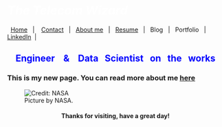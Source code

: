 #  *<span style="color:white">The Telecom Wizard  </span>*


&nbsp;&nbsp;[Home](https://manuelsr26.github.io/)&nbsp;&nbsp; | &nbsp;&nbsp; [Contact](mailto:manuel.isr@outlook.com) &nbsp;&nbsp;|&nbsp;&nbsp; [About me](https://manuelsr26.github.io/about)&nbsp;&nbsp; | &nbsp;&nbsp;[Resume](https://manuelsr26.github.io/cv)&nbsp;&nbsp; | &nbsp;&nbsp;Blog&nbsp;&nbsp; | &nbsp;&nbsp;Portfolio&nbsp;&nbsp; |&nbsp;&nbsp; [LinkedIn](https://www.linkedin.com/in/manuel-silva-ramirez/)&nbsp;&nbsp;| 


## <center> <span style="color:blue"> Engineer &nbsp;&nbsp; & &nbsp;&nbsp; Data &nbsp;&nbsp;Scientist &nbsp;&nbsp;on &nbsp;&nbsp;the &nbsp;&nbsp;works </span>  </center>


### This is my new page. You can read more about me [here](https://manuelsr26.github.io/about) 



<figure>
    <img src='https://unsplash.com/photos/Q1p7bh3SHj8'
         alt="Credit: NASA">
    <figcaption>Picture by NASA.</figcaption>
</figure>
  
#### <center> Thanks for visiting, have a great day! </center>

